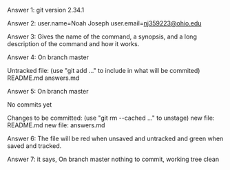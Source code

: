 Answer 1: git version 2.34.1

Answer 2: 
user.name=Noah Joseph
user.email=nj359223@ohio.edu

Answer 3: 
Gives the name of the command, a synopsis, and a long description of the command and how it works. 

Answer 4: 
On branch master

Untracked file: 
    (use "git add <file>..." to include in what will be commited)
    README.md
    answers.md

Answer 5: 
On branch master 

No commits yet

Changes to be committed: 
    (use "git rm --cached <file>..." to unstage)
        new file:   README.md
        new file:   answers.md

Answer 6: The file will be red when unsaved and untracked and green when saved and tracked. 

Answer 7: it says,
On branch master 
nothing to commit, working tree clean



